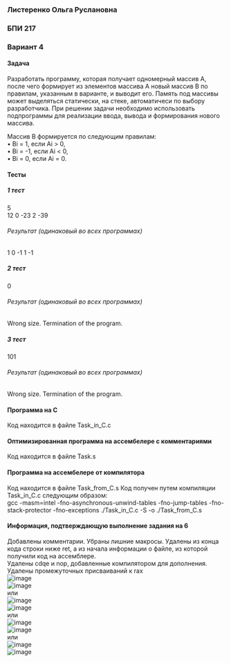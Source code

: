 ### Листеренко Ольга Руслановна ###
### БПИ 217 ###

### Вариант 4 ###
#### Задача ####
Разработать программу, которая получает одномерный массив A, после
чего формирует из элементов массива A новый массив B по правилам,
указанным в варианте, и выводит его. Память под массивы может
выделяться статически, на стеке, автоматичеси по выбору разработчика.
При решении задачи необходимо использовать подпрограммы для
реализации ввода, вывода и формирования нового массива.

Массив B формируется по следующим правилам:  
• Bi = 1, если Ai > 0,  
• Bi = -1, если Ai < 0,  
• Bi = 0, если Ai = 0.  

#### Тесты ####
##### 1 тест #####
5  
12 0 -23 2 -39
###### Результат (одинаковый во всех программах) ######
1 0 -1 1 -1

##### 2 тест #####
0
###### Результат (одинаковый во всех программах) ######
Wrong size. Termination of the program.

##### 3 тест #####
101
###### Результат (одинаковый во всех программах) ######
Wrong size. Termination of the program.

#### Программа на C ####
Код находится в файле Task_in_C.c  

#### Оптимизированная программа на ассембелере с комментариями #### 
Код находится в файле Task.s

#### Программа на ассембелере от компилятора #### 
Код находится в файле Task_from_C.s
Код получен путем компиляции Task_in_C.c следующим образом:  
gcc -masm=intel -fno-asynchronous-unwind-tables -fno-jump-tables -fno-stack-protector -fno-exceptions ./Task_in_C.c -S -o ./Task_from_C.s

#### Информация, подтверждающую выполнение задания на 6 ####
Добавлены комментарии.
Убраны лишние макросы.
Удалены из конца кода строки ниже ret, а из начала информации о файле, из которой получили код на ассемблере.  
Удалены cdqe и nop, добавленные компилятором для дополнения.  
Удалены промежуточных присваиваний к rax  
![image](https://user-images.githubusercontent.com/57359954/197390680-2a9bc23f-8160-4e97-86c3-f18e7f4f696c.png)  
![image](https://user-images.githubusercontent.com/57359954/197390738-4731a6fe-cf13-4fa4-bdaa-0e60581064c0.png)  
или  
![image](https://user-images.githubusercontent.com/57359954/197390878-68401c1b-b171-4f44-bb72-2c6065dc2879.png)  
![image](https://user-images.githubusercontent.com/57359954/197390890-c4979356-e38a-4be1-9d65-31a02da558ea.png)  
или  
![image](https://user-images.githubusercontent.com/57359954/197392341-8a98ae7e-cf5a-4d11-996e-3a14232fc9b9.png)  
![image](https://user-images.githubusercontent.com/57359954/197392379-d0c5f914-ddda-4884-be65-1c6c9516daa5.png)  
или  
![image](https://user-images.githubusercontent.com/57359954/197392993-d0762a1d-d08f-4a22-a949-636163c5fa28.png)  
![image](https://user-images.githubusercontent.com/57359954/197393026-de5f10d2-8420-4564-b23a-ac005826fd20.png)  
